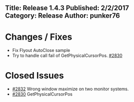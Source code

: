 Title: Release 1.4.3
Published: 2/2/2017
Category: Release
Author: punker76
---

# Changes / Fixes

- Fix Flyout AutoClose sample
- Try to handle call fail of GetPhysicalCursorPos. [#2830](https://github.com/MahApps/MahApps.Metro/issues/2830)

# Closed Issues

- [#2832](https://github.com/MahApps/MahApps.Metro/issues/2832) Wrong window maximize on two monitor systems.
- [#2830](https://github.com/MahApps/MahApps.Metro/issues/2830) GetPhysicalCursorPos
